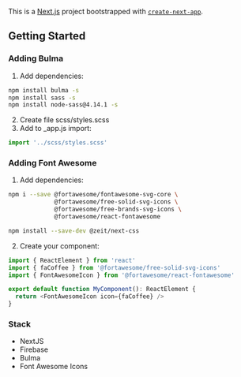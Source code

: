 This is a [Next.js](https://nextjs.org/) project bootstrapped with [`create-next-app`](https://github.com/vercel/next.js/tree/canary/packages/create-next-app).

## Getting Started

### Adding Bulma
1. Add dependencies:
```bash
npm install bulma -s
npm install sass -s
npm install node-sass@4.14.1 -s
```
2. Create file scss/styles.scss
3. Add to _app.js import:
```javascript
import '../scss/styles.scss'
```

### Adding Font Awesome
1. Add dependencies:
```bash
npm i --save @fortawesome/fontawesome-svg-core \
             @fortawesome/free-solid-svg-icons \
             @fortawesome/free-brands-svg-icons \
             @fortawesome/react-fontawesome

npm install --save-dev @zeit/next-css
```
2. Create your component:
```javascript
import { ReactElement } from 'react'
import { faCoffee } from '@fortawesome/free-solid-svg-icons'
import { FontAwesomeIcon } from '@fortawesome/react-fontawesome'

export default function MyComponent(): ReactElement {
  return <FontAwesomeIcon icon={faCoffee} />
}
```

### Stack
* NextJS
* Firebase
* Bulma
* Font Awesome Icons